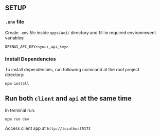 ## SETUP  
### `.env` file
Create `.env` file inside `apps/aoi/` directory and fill in required environmwent variables:
```
OPENAI_API_KEY=<your_api_key>
```  
  
### Install Dependencies  
To install dependencies, run following command at the root project directory:  
```
npm install
```  
## Run both `client` and `api` at the same time
In terminal run:
```
npm run dev
```   
Access client app at `http://localhost5173`